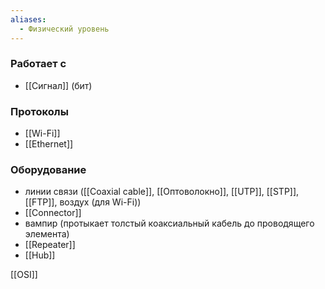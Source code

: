 ```yaml
---
aliases:
  - Физический уровень
---
```

### Работает с

- [[Сигнал]] (бит)

### Протоколы

- [[Wi-Fi]]
- [[Ethernet]]

### Оборудование

- линии связи ([[Coaxial cable]], [[Оптоволокно]], [[UTP]], [[STP]],[[FTP]], воздух (для Wi-Fi))
- [[Connector]]
- вампир (протыкаeт толстый коаксиальный кабель до проводящего элемента)
- [[Repeater]]
- [[Hub]]

[[OSI]]